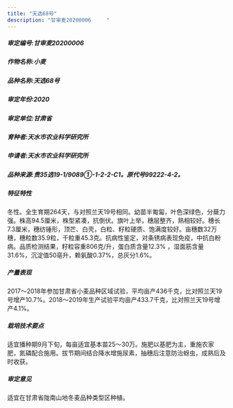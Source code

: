 ```yaml
---
title: "天选68号"
description: "甘审麦20200006	  "
---
```

##### 审定编号:甘审麦20200006	  

##### 作物名称:小麦

##### 品种名称:天选68号

##### 审定年份:2020

##### 审定单位:甘肃省

##### 育种者:天水市农业科学研究所

##### 申请者:天水市农业科学研究所

##### 品种来源:贵35选19-1/9089①-1-2-2-C1。原代号99222-4-2。

##### 特征特性
冬性。全生育期264天，与对照兰天19号相同。幼苗半匍匐，叶色深绿色，分蘖力强。株高94.5厘米，株型紧凑，抗倒伏。旗叶上举，穗层整齐，熟相较好。穗长7.3厘米，穗纺锤形，顶芒、白壳，白粒、籽粒硬质、饱满度较好。亩穗数32万穗，穗粒数35.9粒，千粒重45.3克。抗病性鉴定，对条锈病表现免疫，中抗白粉病。品质检测结果，籽粒容重806克/升，蛋白质含量12.3% ，湿面筋含量31.6%，沉淀值50亳升，赖氨酸0.37%，总灰分1.6%。

##### 产量表现
 2017～2018年参加甘肃省小麦品种区域试验，平均亩产436千克，比对照兰天19号增产10.7%。2018～2019年生产试验平均亩产433.7千克，比对照兰天19号增产4.1%。   

##### 栽培技术要点
适宜播种期9月下旬，每亩适宜基本苗25～30万。施肥以基肥为主，重施农家肥，氮磷配合施用。拔节期间结合降水增施尿素，抽穗后注意防治蚜虫，成熟后及时收获。

##### 审定意见
适宜在甘肃省陇南山地冬麦品种类型区种植。
